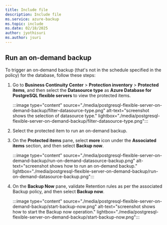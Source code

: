 ```yaml
---
title: Include file
description: Include file
ms.service: azure-backup
ms.topic: include
ms.date: 02/18/2025
author: jyothisuri
ms.author: jsuri
---
```


## Run an on-demand backup

To trigger an on-demand backup (that's not in the schedule specified in the policy) for the database, follow these steps:

1. Go to **Business Continuity Center** > **Protection inventory** > **Protected items**, and then select the **Datasource type** as **Azure Database for PostgreSQL flexible servers** to view the protected items.

   :::image type="content" source="./media/postgresql-flexible-server-on-demand-backup/filter-datasource-type.png" alt-text="screenshot shows the selection of datasource type." lightbox="./media/postgresql-flexible-server-on-demand-backup/filter-datasource-type.png":::

2. Select the protected item to run an on-demand backup.
3. On the **Protected items** pane, select **more** icon under the **Associated items** section, and then select **Backup now**.

   :::image type="content" source="./media/postgresql-flexible-server-on-demand-backup/run-on-demand-datasource-backup.png" alt-text="screenshot shows how to run an on-demand backup." lightbox="./media/postgresql-flexible-server-on-demand-backup/run-on-demand-datasource-backup.png":::

4. On the **Backup Now** pane, validate Retention rules as per the associated Backup policy, and then select **Backup now**.

   :::image type="content" source="./media/postgresql-flexible-server-on-demand-backup/start-backup-now.png" alt-text="screenshot shows how to start the Backup now operation." lightbox="./media/postgresql-flexible-server-on-demand-backup/start-backup-now.png":::
